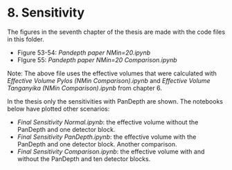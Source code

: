 # 8. Sensitivity

The figures in the seventh chapter of the thesis are made with the code files in this folder.
* Figure 53-54: *Pandepth paper NMin=20.ipynb*
* FIgure 55: *Pandepth paper NMin=20 Comparison.ipynb*

Note: The above file uses the effective volumes that were calculated with *Effective Volume Pylos (NMin Comparison).ipynb* and *Effective Volume Tanganyika (NMin Comparison).ipynb* from chapter 6.

In the thesis only the sensitivities with PanDepth are shown. The notebooks below have plotted other scenarios:
* *Final Sensitivity Normal.ipynb*: the effective volume without the PanDepth and one detector block.
* *Final Sensitivity PanDepth.ipynb*: the effective volume with the PanDepth and one detector block. Another comparison.
* *Final Sensitivity Comparison.ipynb*: the effective volume with and without the PanDepth and ten detector blocks.
